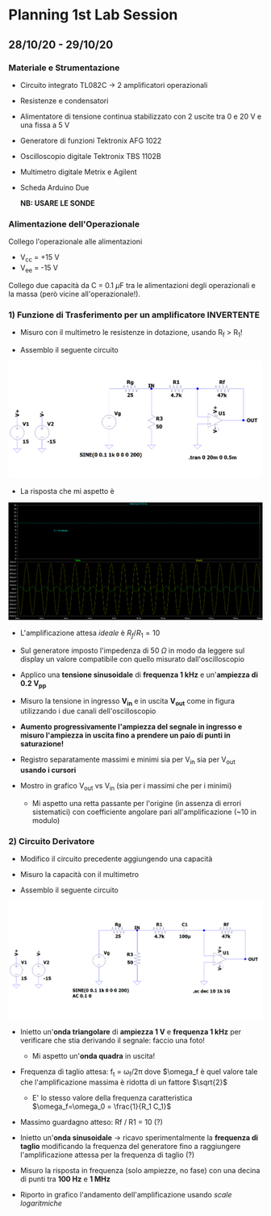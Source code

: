 # Planning 1st Lab Session

## 28/10/20 - 29/10/20

### Materiale e Strumentazione

* Circuito integrato TL082C &rarr; 2 amplificatori operazionali
* Resistenze e condensatori
* Alimentatore di tensione continua stabilizzato con 2 uscite tra 0 e 20 V e una fissa a 5 V
* Generatore di funzioni Tektronix AFG 1022
* Oscilloscopio digitale Tektronix TBS 1102B
* Multimetro digitale Metrix e Agilent
* Scheda Arduino Due

  **NB: USARE LE SONDE**

### Alimentazione dell'Operazionale

Collego l'operazionale alle alimentazioni

* V<sub>cc</sub> = +15 V
* V<sub>ee</sub> = -15 V

Collego due capacità da C = 0.1 $\mu$F tra le alimentazioni degli operazionali e la massa (però vicine all'operazionale!).

### 1) Funzione di Trasferimento per un amplificatore INVERTENTE

* Misuro con il multimetro le resistenze in dotazione, usando R<sub>f</sub> > R<sub>1</sub>!
  
* Assemblo il seguente circuito

![Circuit](Simulations/OpAmp/circuit_image.png)

* La risposta che mi aspetto è 

![Simulation](Simulations/OpAmp/simulation_image.png)

* L'amplificazione attesa _ideale_ è $R_f / R_1 = 10$

* Sul generatore imposto l'impedenza di 50 $\Omega$ in modo da leggere sul display un valore compatibile con quello misurato dall'oscilloscopio

* Applico una **tensione sinusoidale** di **frequenza 1 kHz** e un'**ampiezza di 0.2 V<sub>pp</sub>** 

* Misuro la tensione in ingresso **V<sub>in</sub>** e in uscita **V<sub>out</sub>** come in figura utilizzando i due canali dell'oscilloscopio

* **Aumento progressivamente l'ampiezza del segnale in ingresso e misuro l'ampiezza in uscita fino a prendere un paio di punti in saturazione!**

* Registro separatamente massimi e minimi sia per V<sub>in</sub> sia per V<sub>out</sub> **usando i cursori**

* Mostro in grafico V<sub>out</sub> vs V<sub>in</sub> (sia per i massimi che per i minimi)
  * Mi aspetto una retta passante per l'origine (in assenza di errori sistematici) con coefficiente angolare pari all'amplificazione (~10 in modulo)

### 2) Circuito Derivatore

* Modifico il circuito precedente aggiungendo una capacità

* Misuro la capacità con il multimetro

* Assemblo il seguente circuito

![Circuit](Simulations/Differentiator/circuit_image.png)

* Inietto un'**onda triangolare** di **ampiezza 1 V** e **frequenza 1 kHz** per verificare che stia derivando il segnale: faccio una foto!
  + Mi aspetto un'**onda quadra** in uscita!

* Frequenza di taglio attesa: f<sub>t</sub> = &omega;<sub>f</sub>/2&pi; dove $\omega_f è quel valore tale che l'amplificazione massima è ridotta di un fattore $\sqrt{2}$
  * E' lo stesso valore della frequenza caratteristica $\omega_f=\omega_0 = \frac{1}{R_1 C_1}$
  
* Massimo guardagno atteso: Rf / R1 = 10 (?)

* Inietto un'**onda sinusoidale** &rarr; ricavo sperimentalmente la **frequenza di taglio** modificando la frequenza del generatore fino a raggiungere
  l'amplificazione attessa per la frequenza di taglio (?)

* Misuro la risposta in frequenza (solo ampiezze, no fase) con una decina di punti tra **100 Hz** e **1 MHz**

* Riporto in grafico l'andamento dell'amplificazione usando _scale logaritmiche_ 

